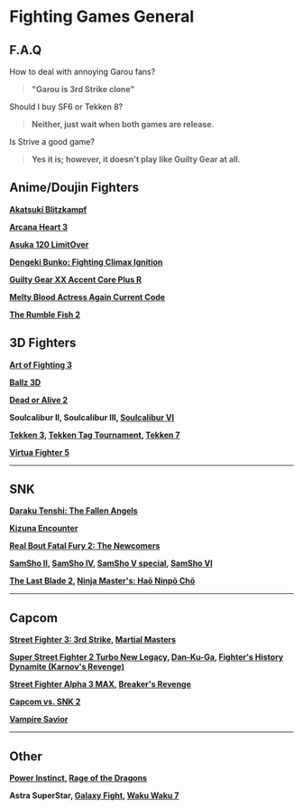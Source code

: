 #  Fighting Games General

## F.A.Q


How to deal with annoying Garou fans?

> **"Garou is 3rd Strike clone"**

Should I buy SF6 or Tekken 8?

> **Neither, just wait when both games are release.**

Is Strive a good game?

> **Yes it is; however, it doesn't play like Guilty Gear at all.**


## **Anime/Doujin Fighters**

**[Akatsuki Blitzkampf](https://wiki.gbl.gg/w/Akatsuki_Blitzkampf)**

**[Arcana Heart 3](https://wiki.gbl.gg/w/Arcana_Heart_3)**

**[Asuka 120 LimitOver](https://wiki.gbl.gg/w/Asuka_120_LimitOver)**

**[Dengeki Bunko: Fighting Climax Ignition](https://wiki.gbl.gg/w/Dengeki_Bunko:_Fighting_Climax/DFCI)**

**[Guilty Gear XX Accent Core Plus R](https://www.dustloop.com/w/GGACR)**

**[Melty Blood Actress Again Current Code](https://wiki.gbl.gg/w/Melty_Blood/MBAACC)**

**[The Rumble Fish 2](https://wiki.gbl.gg/w/The_Rumble_Fish_2)**

## **3D Fighters**

**[Art of Fighting 3](https://wiki.gbl.gg/w/Art_of_Fighting_3)**

**[Ballz 3D](https://strategywiki.org/wiki/Ballz)**

**[Dead or Alive 2](https://www.freestepdodge.com/wiki/dead-or-alive-2/)**

**Soulcalibur II, Soulcalibur III, [Soulcalibur VI](https://wiki.supercombo.gg/w/Soulcalibur_VI)**


**[Tekken 3](https://wiki.supercombo.gg/w/Tekken_3), [Tekken Tag Tournament](https://wiki.supercombo.gg/w/Tekken_Tag_Tournament), [Tekken 7](https://wavu.wiki/t/Main_Page)**


**[Virtua Fighter 5](https://virtuafighter.com/wiki/virtua-fighter-5/)**

---

## **SNK**

**[Daraku Tenshi: The Fallen Angels](https://www.fightersgeneration.com/games/fallen-angels.html)**

**[Kizuna Encounter](https://wiki.gbl.gg/Kizuna_Encounter)**

**[Real Bout Fatal Fury 2: The Newcomers](https://dreamcancel.com/wiki/The_King_of_Fighters_%2798_UMFE)**

**[SamSho II](https://wiki.supercombo.gg/w/Samurai_Shodown_2), [SamSho IV](https://wiki.supercombo.gg/w/Samurai_Shodown_4), [SamSho V special](https://wiki.gbl.gg/w/Samurai_Shodown_V_Special), [SamSho VI](https://www.dreamcancel.com/wiki/Samurai_Shodown_VI)**

**[The Last Blade 2](https://www.dreamcancel.com/wiki/The_Last_Blade_2), [Ninja Master's: Haō Ninpō Chō](https://wiki.supercombo.gg/w/Ninja_Masters)**

---

## **Capcom**

**[Street Fighter 3: 3rd Strike](https://wiki.supercombo.gg/w/Street_Fighter_3:_3rd_Strike), [Martial Masters](https://wiki.supercombo.gg/w/Martial_Masters)**

**[Super Street Fighter 2 Turbo New Legacy](https://newlegacy.fr/), [Dan-Ku-Ga](https://wiki.gbl.gg/w/Dan-Ku-Ga), [Fighter's History Dynamite (Karnov's Revenge)](https://wiki.supercombo.gg/w/Fighter%27s_History_Dynamite)**

**[Street Fighter Alpha 3 MAX](https://wiki.supercombo.gg/w/Street_Fighter_Alpha_3), [Breaker's Revenge](https://wiki.supercombo.gg/w/Breakers_Revenge)** 

**[Capcom vs. SNK 2](https://wiki.supercombo.gg/w/Capcom_vs_SNK_2)**

**[Vampire Savior](https://wiki.gbl.gg/w/Vampire_Savior)**

---

## **Other**

**[Power Instinct](https://wiki.gbl.gg/w/Matrimelee), [Rage of the Dragons](https://wiki.supercombo.gg/w/Rage_of_The_Dragons)**

**Astra SuperStar, [Galaxy Fight](https://wiki.supercombo.gg/w/Galaxy_Fight:_Universal_Warriors), [Waku Waku 7](https://wiki.supercombo.gg/w/Waku_Waku_7)**